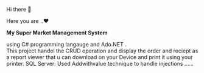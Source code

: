 Hi there 👋

Here you are ..♥<p><b> My Super Market Management System</b></p> using C# programming langauge and Ado.NET .<br>
This project handel the CRUD operation and display the order and reciept as a report viewer that u can download on your Device and print it using your printer.
SQL Server: Used Addwithvalue technique to handle injections ......
